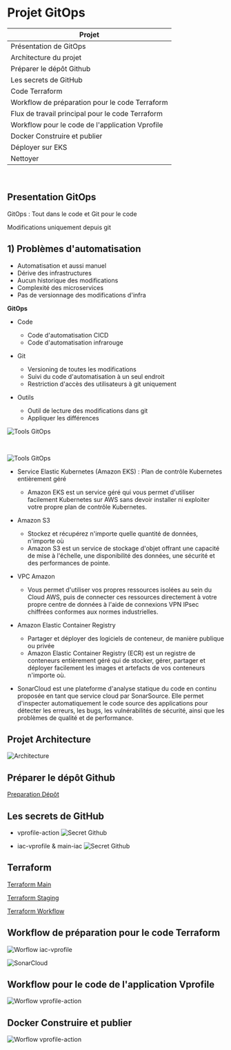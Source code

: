 # Projet GitOps

|Projet|
|------|
|Présentation de GitOps|
|Architecture du projet|
|Préparer le dépôt Github|
|Les secrets de GitHub|
|Code Terraform|
|Workflow de préparation pour le code Terraform|
|Flux de travail principal pour le code Terraform|
|Workflow pour le code de l'application Vprofile|
|Docker Construire et publier|
|Déployer sur EKS|
|Nettoyer|

<br/>

## Presentation GitOps


GitOps : Tout dans le code et Git pour le code

Modifications uniquement depuis git


## 1) Problèmes d'automatisation

+ Automatisation et aussi manuel
+ Dérive des infrastructures
+ Aucun historique des modifications
+ Complexité des microservices
+ Pas de versionnage des modifications d'infra


**GitOps**

+ Code
     + Code d'automatisation CICD
     + Code d'automatisation infrarouge


+ Git
     + Versioning de toutes les modifications
     + Suivi du code d'automatisation à un seul endroit
     + Restriction d'accès des utilisateurs à git uniquement

+ Outils

     + Outil de lecture des modifications dans git
     + Appliquer les différences


![Tools GitOps](images/image1.jpeg)

<br/>


![Tools GitOps](images/image2.jpeg)

+ Service Elastic Kubernetes (Amazon EKS) : Plan de contrôle Kubernetes entièrement géré
     + Amazon EKS est un service géré qui vous permet d'utiliser facilement Kubernetes sur AWS sans devoir installer ni exploiter votre propre plan de contrôle Kubernetes.

+ Amazon S3
     + Stockez et récupérez n'importe quelle quantité de données, n'importe où
     + Amazon S3 est un service de stockage d'objet offrant une capacité de mise à l'échelle, une disponibilité des données, une sécurité et des performances de pointe.


+ VPC Amazon 
     + Vous permet d'utiliser vos propres ressources isolées au sein du Cloud AWS, puis de connecter ces ressources directement à votre propre centre de données à l'aide de connexions VPN IPsec chiffrées conformes aux normes industrielles.

+ Amazon Elastic Container Registry
     + Partager et déployer des logiciels de conteneur, de manière publique ou privée
     + Amazon Elastic Container Registry (ECR) est un registre de conteneurs entièrement géré qui de stocker, gérer, partager et déployer facilement les images et artefacts de vos conteneurs n'importe où.

+ SonarCloud est une plateforme d'analyse statique du code en continu proposée en tant que service cloud par SonarSource. Elle permet d'inspecter automatiquement le code source des applications pour détecter les erreurs, les bugs, les vulnérabilités de sécurité, ainsi que les problèmes de qualité et de performance.

## Projet Architecture

![Architecture](images/image4.jpeg)

## Préparer le dépôt Github

[Preparation Dépôt](Commandes/Git_Commands.txt)


## Les secrets de GitHub


+ vprofile-action
![Secret Github](images/image5.jpeg)

+ iac-vprofile & main-iac
![Secret Github](images/image6.jpeg)


## Terraform

[Terraform Main](Terraform_Material/TerraformMainWorkflow.rtf)


[Terraform Staging](Terraform_Material/TerraformStagingWorkflow.rtf)

[Terraform Workflow](Terraform_Material/WorkflowTestCode.rtf)



## Workflow de préparation pour le code Terraform

![Worflow iac-vprofile](images/image7.jpeg)

![SonarCloud](images/image10.jpeg)

## Workflow pour le code de l'application Vprofile

![Worflow vprofile-action](images/image8.jpeg)


## Docker Construire et publier

![Worflow vprofile-action](images/image9.jpeg)












